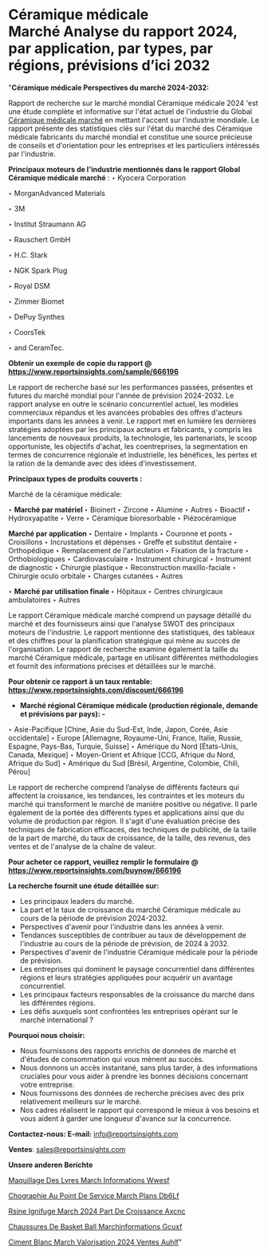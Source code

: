 # Céramique médicale Marché Analyse du rapport 2024, par application, par types, par régions, prévisions d’ici 2032

"<strong>Céramique médicale Perspectives du marché 2024-2032:</strong>

Rapport de recherche sur le marché mondial Céramique médicale 2024 'est une étude complète et informative sur l'état actuel de l'industrie du Global <a href=https://www.reportsinsights.com/sample/666196>Céramique médicale marché</a> en mettant l'accent sur l'industrie mondiale. Le rapport présente des statistiques clés sur l'état du marché des Céramique médicale fabricants du marché mondial et constitue une source précieuse de conseils et d'orientation pour les entreprises et les particuliers intéressés par l'industrie.

<strong>Principaux moteurs de l'industrie mentionnés dans le rapport Global Céramique médicale marché</strong> :
‣ Kyocera Corporation

‣ MorganAdvanced Materials

‣ 3M

‣ Institut Straumann AG

‣ Rauschert GmbH

‣ H.C. Stark

‣ NGK Spark Plug

‣ Royal DSM

‣ Zimmer Biomet

‣ DePuy Synthes

‣ CoorsTek

‣ and CeramTec.

<strong>Obtenir un exemple de copie du rapport @ <a href=https://www.reportsinsights.com/sample/666196>https://www.reportsinsights.com/sample/666196</a></strong>

Le rapport de recherche basé sur les performances passées, présentes et futures du marché mondial pour l'année de prévision 2024-2032. Le rapport analyse en outre le scénario concurrentiel actuel, les modèles commerciaux répandus et les avancées probables des offres d'acteurs importants dans les années à venir. Le rapport met en lumière les dernières stratégies adoptées par les principaux acteurs et fabricants, y compris les lancements de nouveaux produits, la technologie, les partenariats, le scoop opportuniste, les objectifs d'achat, les coentreprises, la segmentation en termes de concurrence régionale et industrielle, les bénéfices, les pertes et la ration de la demande avec des idées d'investissement.

<strong>Principaux types de produits couverts :</strong>

Marché de la céramique médicale:

‣  <strong> Marché par matériel </strong>
‣ Bioinert
‣ Zircone
‣ Alumine
‣ Autres
‣ Bioactif
‣ Hydroxyapatite
‣ Verre
‣ Céramique bioresorbable
‣ Piézocéramique

<strong>Marché par application </strong>
‣ Dentaire
‣ Implants
‣ Couronne et ponts
‣ Croisillons
‣ Incrustations et dépenses
‣ Greffe et substitut dentaire
‣ Orthopédique
‣ Remplacement de l'articulation
‣ Fixation de la fracture
‣ Orthobiologiques
‣ Cardiovasculaire
‣ Instrument chirurgical
‣ Instrument de diagnostic
‣ Chirurgie plastique
‣ Reconstruction maxillo-faciale
‣ Chirurgie oculo orbitale
‣ Charges cutanées
‣ Autres

‣  <strong> <strong> Marché par utilisation finale </strong> </strong>
‣ Hôpitaux
‣ Centres chirurgicaux ambulatoires
‣ Autres

Le rapport Céramique médicale marché comprend un paysage détaillé du marché et des fournisseurs ainsi que l'analyse SWOT des principaux moteurs de l'industrie. Le rapport mentionne des statistiques, des tableaux et des chiffres pour la planification stratégique qui mène au succès de l'organisation. Le rapport de recherche examine également la taille du marché Céramique médicale, partage en utilisant différentes méthodologies et fournit des informations précises et détaillées sur le marché.

<strong>Pour obtenir ce rapport à un taux rentable: <a href=https://www.reportsinsights.com/discount/666196>https://www.reportsinsights.com/discount/666196</a></strong>
<ul>
  <li><strong>Marché régional Céramique médicale (production régionale, demande et prévisions par pays): -</strong></li>
</ul>
‣ Asie-Pacifique [Chine, Asie du Sud-Est, Inde, Japon, Corée, Asie occidentale]
‣ Europe [Allemagne, Royaume-Uni, France, Italie, Russie, Espagne, Pays-Bas, Turquie, Suisse]
‣ Amérique du Nord [États-Unis, Canada, Mexique]
‣ Moyen-Orient et Afrique [CCG, Afrique du Nord, Afrique du Sud]
‣ Amérique du Sud [Brésil, Argentine, Colombie, Chili, Pérou]

Le rapport de recherche comprend l’analyse de différents facteurs qui affectent la croissance, les tendances, les contraintes et les moteurs du marché qui transforment le marché de manière positive ou négative. Il parle également de la portée des différents types et applications ainsi que du volume de production par région. Il s'agit d'une évaluation précise des techniques de fabrication efficaces, des techniques de publicité, de la taille de la part de marché, du taux de croissance, de la taille, des revenus, des ventes et de l'analyse de la chaîne de valeur.

<strong>Pour acheter ce rapport, veuillez remplir le formulaire @   <a href=https://www.reportsinsights.com/buynow/666196>https://www.reportsinsights.com/buynow/666196</a></strong>

<strong>La recherche fournit une étude détaillée sur:</strong>
<ul>
  <li>Les principaux leaders du marché.</li>
  <li>La part et le taux de croissance du marché Céramique médicale au cours de la période de prévision 2024-2032.</li>
  <li>Perspectives d'avenir pour l'industrie dans les années à venir.</li>
  <li>Tendances susceptibles de contribuer au taux de développement de l'industrie au cours de la période de prévision, de 2024 à 2032.</li>
  <li>Perspectives d'avenir de l'industrie Céramique médicale pour la période de prévision.</li>
  <li>Les entreprises qui dominent le paysage concurrentiel dans différentes régions et leurs stratégies appliquées pour acquérir un avantage concurrentiel.</li>
  <li>Les principaux facteurs responsables de la croissance du marché dans les différentes régions.</li>
  <li>Les défis auxquels sont confrontées les entreprises opérant sur le marché international ?</li>
</ul>
<strong>Pourquoi nous choisir:</strong>
<ul>
  <li>Nous fournissons des rapports enrichis de données de marché et d'études de consommation qui vous mènent au succès.</li>
  <li>Nous donnons un accès instantané, sans plus tarder, à des informations cruciales pour vous aider à prendre les bonnes décisions concernant votre entreprise.</li>
  <li>Nous fournissons des données de recherche précises avec des prix relativement meilleurs sur le marché.</li>
  <li>Nos cadres réalisent le rapport qui correspond le mieux à vos besoins et vous aident à garder une longueur d'avance sur la concurrence.</li>
</ul>
<strong>Contactez-nous:
</strong><strong>E-mail:</strong> <a href=mailto:info@reportsinsights.com>info@reportsinsights.com</a>

<strong>Ventes</strong>: <a href=mailto:sales@reportsinsights.com>sales@reportsinsights.com</a>

<strong>Unsere anderen Berichte</strong>

<a href=https://www.linkedin.com/pulse/maquillage-des-l%C3%A8vres-march%C3%A9-informations-wwesf/>Maquillage Des Lvres March Informations Wwesf</a>

<a href=https://www.linkedin.com/pulse/%C3%A9chographie-au-point-de-service-march%C3%A9-plans-db6lf/>Chographie Au Point De Service March Plans Db6Lf</a>

<a href=https://www.linkedin.com/pulse/r%C3%A9sine-ignifug%C3%A9e-march%C3%A9-2024-part-de-croissance-axcnc/>Rsine Ignifuge March 2024 Part De Croissance Axcnc</a>

<a href=https://www.linkedin.com/pulse/chaussures-de-basket-ball-march%C3%A9informations-gcuxf/>Chaussures De Basket Ball Marchinformations Gcuxf</a>

<a href=https://www.linkedin.com/pulse/ciment-blanc-march%C3%A9-valorisation-2024-ventes-auhlf/>Ciment Blanc March Valorisation 2024 Ventes Auhlf</a>"
